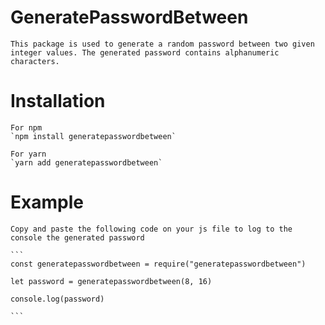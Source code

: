 # GeneratePasswordBetween

    This package is used to generate a random password between two given integer values. The generated password contains alphanumeric characters.

# Installation

    For npm
    `npm install generatepasswordbetween`

    For yarn
    `yarn add generatepasswordbetween`

# Example

    Copy and paste the following code on your js file to log to the console the generated password

    ```
    const generatepasswordbetween = require("generatepasswordbetween")

    let password = generatepasswordbetween(8, 16)

    console.log(password)

    ```
